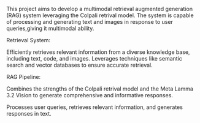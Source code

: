 This project aims to develop a multimodal retrieval augmented generation (RAG) system leveraging the Colpali retrival model. The system is capable of processing and generating text and images in response to user queries,giving it multimodal ability.

Retrieval System:

Efficiently retrieves relevant information from a diverse knowledge base, including text, code, and images.
Leverages techniques like semantic search and vector databases to ensure accurate retrieval.

RAG Pipeline:

Combines the strengths of the Colpali retrival model and the Meta Lamma 3.2 Vision to generate comprehensive and informative responses.

Processes user queries, retrieves relevant information, and generates responses in text.
